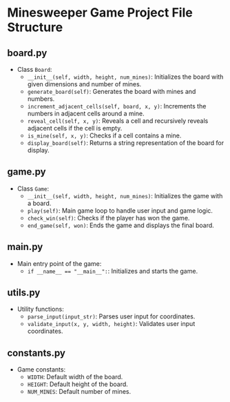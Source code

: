 # Minesweeper Game Project File Structure

## board.py
- Class `Board`:
  - `__init__(self, width, height, num_mines)`: Initializes the board with given dimensions and number of mines.
  - `generate_board(self)`: Generates the board with mines and numbers.
  - `increment_adjacent_cells(self, board, x, y)`: Increments the numbers in adjacent cells around a mine.
  - `reveal_cell(self, x, y)`: Reveals a cell and recursively reveals adjacent cells if the cell is empty.
  - `is_mine(self, x, y)`: Checks if a cell contains a mine.
  - `display_board(self)`: Returns a string representation of the board for display.

## game.py
- Class `Game`:
  - `__init__(self, width, height, num_mines)`: Initializes the game with a board.
  - `play(self)`: Main game loop to handle user input and game logic.
  - `check_win(self)`: Checks if the player has won the game.
  - `end_game(self, won)`: Ends the game and displays the final board.

## main.py
- Main entry point of the game:
  - `if __name__ == "__main__":`: Initializes and starts the game.

## utils.py
- Utility functions:
  - `parse_input(input_str)`: Parses user input for coordinates.
  - `validate_input(x, y, width, height)`: Validates user input coordinates.

## constants.py
- Game constants:
  - `WIDTH`: Default width of the board.
  - `HEIGHT`: Default height of the board.
  - `NUM_MINES`: Default number of mines.